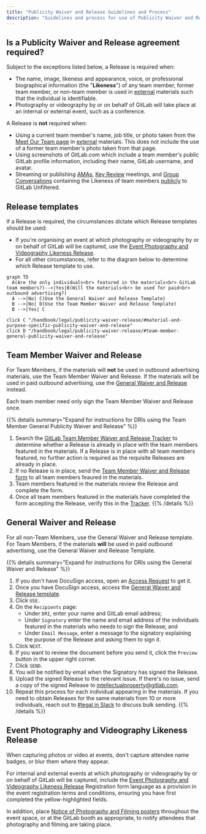 ```yaml
---
title: "Publicity Waiver and Release Guidelines and Process"
description: "Guidelines and process for use of Publicity Waiver and Release agreements"
---
```


## Is a Publicity Waiver and Release agreement required?

Subject to the exceptions listed below, a Release is required when:

- The name, image, likeness and appearance, voice, or professional biographical information (the "**Likeness**") of any team member, former team member, or non-team member is used in [external](/handbook/legal/materials-legal-review-process/#external-vs-internal-use) materials such that the individual is identifiable.
- Photography or videography by or on behalf of GitLab will take place at an internal or external event, such as a conference.

A Release is **not** required when:

- Using a current team member's name, job title, or photo taken from the [Meet Our Team page](/handbook/company/team/) in [external](/handbook/legal/materials-legal-review-process/#external-vs-internal-use) materials. This does not include the use of a former team member's photo taken from that page.
- Using screenshots of GitLab.com which include a team member's public GitLab profile information, including their name, GitLab username, and avatar.
- Streaming or publishing [AMAs](/handbook/communication/ask-me-anything/), [Key Review](/handbook/company/key-review/) meetings, and [Group Conversations](/handbook/company/group-conversations/) containing the Likeness of team members [publicly](/handbook/marketing/marketing-operations/youtube/#visibility) to GitLab Unfiltered.

## Release templates

If a Release is required, the circumstances dictate which Release templates should be used:

- If you're organising an event at which photography or videography by or on behalf of GitLab will be captured, use the [Event Photography and Videography Likeness Release](https://docs.google.com/document/d/11ihdyShiPngTZg9gtl2LvoU6Uixp2ohEE5mVQEv18NM/edit).
- For all other circumstances, refer to the diagram below to determine which Release template to use.

```mermaid
graph TD
  A(Are the only individuals<br> featured in the materials<br> GitLab team members?)-->|Yes|B(Will the materials<br> be used for paid<br> outbound advertising?)
  A -->|No| C(Use the General Waiver and Release Template)
  B -->|No| D(Use the Team Member Waiver and Release Template)
  B -->|Yes| C

click C "/handbook/legal/publicity-waiver-release/#material-and-purpose-specific-publicity-waiver-and-release"
click D "/handbook/legal/publicity-waiver-release/#team-member-general-publicity-waiver-and-release"
```

## Team Member Waiver and Release

For Team Members, if the materials will **not** be used in outbound advertising materials, use the Team Member Waiver and Release. If the materials will be used in paid outbound advertising, use the [General Waiver and Release](https://app.docusign.com/templates/details/0716de66-3f1e-4969-b305-4562b9af665d) instead.

Each team member need only sign the Team Member Waiver and Release once.

{{% details summary="Expand for instructions for DRIs using the Team Member General Publicity Waiver and Release" %}}

1. Search the [GitLab Team Member Waiver and Release Tracker](https://docs.google.com/spreadsheets/d/1fOENNDeCoAzXSdHIcD7GGJnwpUYL1qlqzwB1WbHrdlg/edit#gid=249560389) to determine whether a Release is already in place with the team members featured in the materials. If a Release is in place with all team members featured, no further action is required as the requisite Releases are already in place.
1. If no Release is in place, send the [Team Member Waiver and Release form](https://docs.google.com/forms/d/1QACcbwfmEZzGSvBQ-UzPtQjsgduSxy5B5cV-C0DUmWs/edit) to all team members feaured in the materials.
1. Team members featured in the materials review the Release and complete the form.
1. Once all team members featured in the materials have completed the form accepting the Release, verify this in the [Tracker](https://docs.google.com/spreadsheets/d/1fOENNDeCoAzXSdHIcD7GGJnwpUYL1qlqzwB1WbHrdlg/edit#gid=249560389).
{{% /details %}}

## General Waiver and Release

For all non-Team Members, use the General Waiver and Release template. For Team Members, if the materials **will** be used in paid outbound advertising, use the General Waiver and Release Template.

{{% details summary="Expand for instructions for DRIs using the General Waiver and Release" %}}

1. If you don't have DocuSign access, open an [Access Request](/handbook/it/end-user-services/onboarding-access-requests/access-requests/) to get it.
1. Once you have DocuSign access, access the [General Waiver and Release template](https://app.docusign.com/templates/details/0716de66-3f1e-4969-b305-4562b9af665d).
1. Click `USE`.
1. On the `Recipients` page:
   - Under `DRI`, enter your name and GitLab email address;
   - Under `Signatory` enter the name and email address of the individuals featured in the materials who needs to sign the Release; and
   - Under `Email Message`, enter a message to the signatory explaining the purpose of the Release and asking them to sign it.
1. Click `NEXT`.
1. If you want to review the document before you send it, click the `Preview` button in the upper right corner. 
1. Click `SEND`.
1. You will be notified by email when the Signatory has signed the Release.
1. Upload the signed Release to the relevant issue.  If there's no issue, send a copy of the signed Release to intellectualproperty@gitlab.com.
1. Repeat this process for each individual appearing in the materials. If you need to obtain Releases for the same materials from 10 or more individuals, reach out to [#legal in Slack](https://app.slack.com/client/T02592416/C78E74A6L) to discuss bulk sending.
{{% /details %}}

## Event Photography and Videography Likeness Release

When capturing photos or video at events, don't capture attendee name badges, or blur them where they appear.

For internal and external events at which photography or videography by or on behalf of GitLab will be captured, include the [Event Photography and Videography Likeness Release](https://docs.google.com/document/d/11ihdyShiPngTZg9gtl2LvoU6Uixp2ohEE5mVQEv18NM/edit) Registration form language as a provision in the event registration terms and conditions, ensuring you have first completed the yellow-highlighted fields.

In addition, place [Notice of Photography and Filming posters](https://docs.google.com/document/d/11ihdyShiPngTZg9gtl2LvoU6Uixp2ohEE5mVQEv18NM/edit#bookmark=id.9bgkjm7gij8e) throughout the event space, or at the GitLab booth as appropriate, to notify attendees that photography and filming are taking place.
